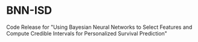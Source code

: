 # BNN-ISD
Code Release for "Using Bayesian Neural Networks to Select Features and Compute Credible Intervals for Personalized Survival Prediction"
